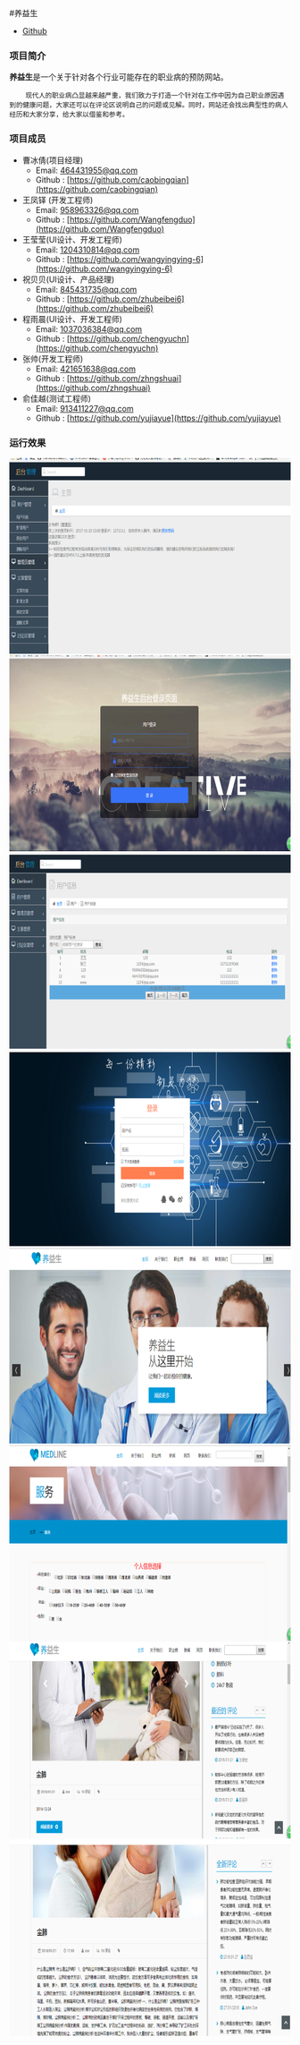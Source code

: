 #养益生
* [Github](https://github.com/Wangfengduo/JavaProject) 

### 项目简介

**养益生**是一个关于针对各个行业可能存在的职业病的预防网站。

        现代人的职业病凸显越来越严重，我们致力于打造一个针对在工作中因为自己职业原因遇到的健康问题，大家还可以在评论区说明自己的问题或见解。同时，网站还会找出典型性的病人经历和大家分享，给大家以借鉴和参考。


### 项目成员
* 曹冰倩(项目经理)
  * Email: <464431955@qq.com>
  * Github : [https://github.com/caobingqian](https://github.com/caobingqian)
* 王凤铎 (开发工程师) 
  * Email: <958963326@qq.com>
  * Github : [https://github.com/Wangfengduo](https://github.com/Wangfengduo)
* 王莹莹(UI设计、开发工程师)
  * Email: <1204310814@qq.com>
  * Github : [https://github.com/wangyingying-6](https://github.com/wangyingying-6)
* 祝贝贝(UI设计、产品经理)
  * Email: <845431735@qq.com>
  * Github : [https://github.com/zhubeibei6](https://github.com/zhubeibei6)
* 程雨晨(UI设计、开发工程师)
  * Email: <1037036384@qq.com>
  * Github : [https://github.com/chengyuchn](https://github.com/chengyuchn)
* 张帅(开发工程师)
  * Email: <421651638@qq.com>
  * Github : [https://github.com/zhngshuai](https://github.com/zhngshuai)
* 俞佳越(测试工程师)
  * Email: <913411227@qq.com>
  * Github : [https://github.com/yujiayue](https://github.com/yujiayue)


### 运行效果
<img src="images/admin.png"  width=650  height=350/>
<img src="images/login-admin.png"  width=650  height=350/>
<img src="images/userInfo.png"  width=650  height=350/>
<img src="images/login.png"  width=650  height=350/>
<img src="images/index.png"  width=650  height=350/>
<img src="images/service.png"  width=650  height=350/>
<img src="images/news.png"  width=650  height=350/>
<img src="images/news-single.png"  width=650  height=350/>
